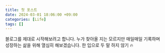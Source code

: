 ```yaml
---
title: 첫 포스트
date: 2024-03-01 18:06:00 +09:00
categories: [Life]
tags: []
---
```


블로그를 제대로 시작해보려고 합니다. 누가 찾아올 지는 모르지만 매일매일 기록하며 성장하는 삶을 위해 열심히 해보겠습니다. 한 입으로 두 말 하지 않기 🔥
